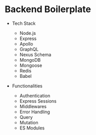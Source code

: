# Backend Boilerplate

- Tech Stack
    - Node.js
    - Express
    - Apollo
    - GraphQL
    - Nexus Schema
    - MongoDB
    - Mongoose
    - Redis
    - Babel

- Functionalities
    - Authentication
    - Express Sessions
    - Middlewares
    - Error Handling
    - Query
    - Mutation
    - ES Modules